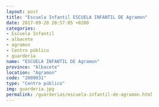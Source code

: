 ```yaml
---
layout: post
title: "Escuela Infantil ESCUELA INFANTIL DE Agramon"
date: 2017-09-20 20:57:05 +0200
categories:
- Escuela Infantil
- albacete
- agramon
- Centro público
- guarderia
name: "ESCUELA INFANTIL DE Agramon"
province: "Albacete"
location: "Agramon"
code: "2009031"
type: "Centro público"
img: guarderia.jpg
permalink: /guarderias/escuela-infantil-de-agramon.html
---
```

